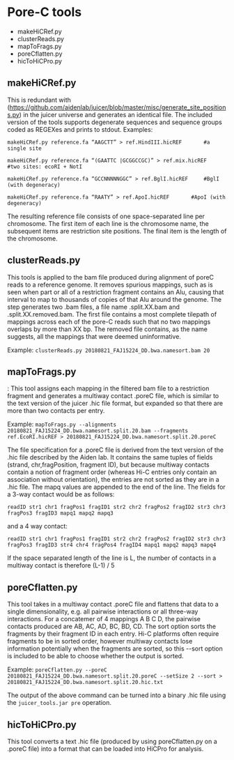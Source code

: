 Pore-C tools
============
- makeHiCRef.py
- clusterReads.py
- mapToFrags.py
- poreCflatten.py
- hicToHiCPro.py


makeHiCRef.py
-------------
This is redundant with (https://github.com/aidenlab/juicer/blob/master/misc/generate_site_positions.py) in the juicer universe and generates an identical file. The included version of the tools supports degenerate sequences and sequence groups coded as REGEXes and prints to stdout. 
Examples:

`makeHiCRef.py reference.fa “AAGCTT” > ref.HindIII.hicREF		#a single site`

`makeHiCRef.py reference.fa “(GAATTC |GCGGCCGC)” > ref.mix.hicREF	#two sites: ecoRI + NotI`

`makeHiCRef.py reference.fa “GCCNNNNNGGC” > ref.BglI.hicREF		#BglI (with degeneracy)`

`makeHiCRef.py reference.fa “RAATY” > ref.ApoI.hicREF		#ApoI (with degeneracy)`

The resulting reference file consists of one space-separated line per chromosome. The first item of each line is the chromosome name, the subsequent items are restriction site positions. The final item is the length of the chromosome.



clusterReads.py
---------------

This tools is applied to the bam file produced during alignment of poreC reads to a reference genome. It removes spurious mappings, such as is seen when part or all of a restriction fragment contains an Alu, causing that interval to map to thousands of copies of that Alu around the genome. The step generates two .bam files, a file name <yourfile>.split.XX.bam and <yourfile>.split.XX.removed.bam. The first file contains a most complete tilepath of mappings across each of the pore-C reads such that no two mappings overlaps by more than XX bp. The removed file contains, as the name suggests, all the mappings that were deemed uninformative.

Example:
`clusterReads.py 20180821_FAJ15224_DD.bwa.namesort.bam 20`

mapToFrags.py
-------------
: This tool assigns each mapping in the filtered bam file to a restriction fragment and generates a multiway contact .poreC file, which is similar to the text version of the juicer .hic file format, but expanded so that there are more than two contacts per entry. 

Example:
`mapToFrags.py --alignments 20180821_FAJ15224_DD.bwa.namesort.split.20.bam --fragments ref.EcoRI.hicREF > 20180821_FAJ15224_DD.bwa.namesort.split.20.poreC`

The file specification for a .poreC file is derived from the text version of the .hic file described by the Aiden lab. It contains the same tuples of fields (strand, chr,fragPosition, fragment ID), but because multiway contacts contain a notion of fragment order (whereas Hi-C entries only contain an association without orientation), the entries are not sorted as they are in a .hic file. The mapq values are appended to the end of the line. The fields for a 3-way contact would be as follows:

`readID str1 chr1 fragPos1 fragID1 str2 chr2 fragPos2 fragID2 str3 chr3 fragPos3 fragID3 mapq1 mapq2 mapq3`

and a 4 way contact:

`readID str1 chr1 fragPos1 fragID1 str2 chr2 fragPos2 fragID2 str3 chr3 fragPos3 fragID3 str4 chr4 fragPos4 fragID4 mapq1 mapq2 mapq3 mapq4`

If the space separated length of the line is L, the number of contacts in a multiway contact is therefore (L-1) / 5



poreCflatten.py
---------------

This tool takes in a multiway contact .poreC file and flattens that data to a single dimensionality, e.g. all pairwise interactions or all three-way interactions. For a concatemer of 4 mappings A B C D, the pairwise contacts produced are AB, AC, AD, BC, BD, CD. The sort option sorts the fragments by their fragment ID in each entry. Hi-C platforms often require fragments to be in sorted order, however multiway contacts lose information potentially when the fragments are sorted, so this --sort option is included to be able to choose whether the output is sorted.

Example:
`poreCflatten.py --poreC 20180821_FAJ15224_DD.bwa.namesort.split.20.poreC --setSize 2 --sort > 20180821_FAJ15224_DD.bwa.namesort.split.20.hic.txt`

The output of the above command can be turned into a binary .hic file using the `juicer_tools.jar pre` operation.



hicToHiCPro.py
--------------
This tool converts a text .hic file (produced by using poreCflatten.py on a .poreC file) into a format that can be loaded into HiCPro for analysis.

